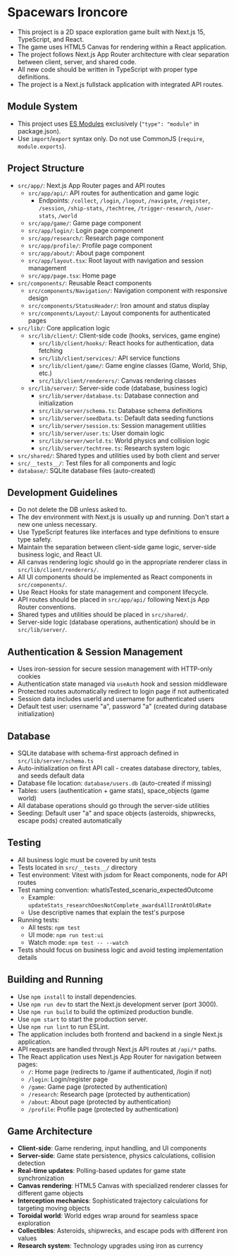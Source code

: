 # Spacewars Ironcore

- This project is a 2D space exploration game built with Next.js 15, TypeScript, and React.
- The game uses HTML5 Canvas for rendering within a React application.
- The project follows Next.js App Router architecture with clear separation between client, server, and shared code.
- All new code should be written in TypeScript with proper type definitions.
- The project is a Next.js fullstack application with integrated API routes.

## Module System

- This project uses [ES Modules](https://nodejs.org/api/esm.html) exclusively (`"type": "module"` in package.json).
- Use `import`/`export` syntax only. Do not use CommonJS (`require`, `module.exports`).

## Project Structure
- `src/app/`: Next.js App Router pages and API routes
  - `src/app/api/`: API routes for authentication and game logic
    - Endpoints: `/collect`, `/login`, `/logout`, `/navigate`, `/register`, `/session`, `/ship-stats`, `/techtree`, `/trigger-research`, `/user-stats`, `/world`
  - `src/app/game/`: Game page component
  - `src/app/login/`: Login page component
  - `src/app/research/`: Research page component
  - `src/app/profile/`: Profile page component
  - `src/app/about/`: About page component
  - `src/app/layout.tsx`: Root layout with navigation and session management
  - `src/app/page.tsx`: Home page
- `src/components/`: Reusable React components
  - `src/components/Navigation/`: Navigation component with responsive design
  - `src/components/StatusHeader/`: Iron amount and status display
  - `src/components/Layout/`: Layout components for authenticated pages
- `src/lib/`: Core application logic
  - `src/lib/client/`: Client-side code (hooks, services, game engine)
    - `src/lib/client/hooks/`: React hooks for authentication, data fetching
    - `src/lib/client/services/`: API service functions
    - `src/lib/client/game/`: Game engine classes (Game, World, Ship, etc.)
    - `src/lib/client/renderers/`: Canvas rendering classes
  - `src/lib/server/`: Server-side code (database, business logic)
    - `src/lib/server/database.ts`: Database connection and initialization
    - `src/lib/server/schema.ts`: Database schema definitions
    - `src/lib/server/seedData.ts`: Default data seeding functions
    - `src/lib/server/session.ts`: Session management utilities
    - `src/lib/server/user.ts`: User domain logic
    - `src/lib/server/world.ts`: World physics and collision logic
    - `src/lib/server/techtree.ts`: Research system logic
- `src/shared/`: Shared types and utilities used by both client and server
- `src/__tests__/`: Test files for all components and logic
- `database/`: SQLite database files (auto-created)

## Development Guidelines
- Do not delete the DB unless asked to.
- The dev environment with Next.js is usually up and running. Don't start a new one unless necessary.
- Use TypeScript features like interfaces and type definitions to ensure type safety.
- Maintain the separation between client-side game logic, server-side business logic, and React UI.
- All canvas rendering logic should go in the appropriate renderer class in `src/lib/client/renderers/`.
- All UI components should be implemented as React components in `src/components/`.
- Use React Hooks for state management and component lifecycle.
- API routes should be placed in `src/app/api/` following Next.js App Router conventions.
- Shared types and utilities should be placed in `src/shared/`.
- Server-side logic (database operations, authentication) should be in `src/lib/server/`.

## Authentication & Session Management
- Uses iron-session for secure session management with HTTP-only cookies
- Authentication state managed via `useAuth` hook and session middleware
- Protected routes automatically redirect to login page if not authenticated
- Session data includes userId and username for authenticated users
- Default test user: username "a", password "a" (created during database initialization)

## Database
- SQLite database with schema-first approach defined in `src/lib/server/schema.ts`
- Auto-initialization on first API call - creates database directory, tables, and seeds default data
- Database file location: `database/users.db` (auto-created if missing)
- Tables: users (authentication + game stats), space_objects (game world)
- All database operations should go through the server-side utilities
- Seeding: Default user "a" and space objects (asteroids, shipwrecks, escape pods) created automatically

## Testing
- All business logic must be covered by unit tests
- Tests located in `src/__tests__/` directory
- Test environment: Vitest with jsdom for React components, node for API routes
- Test naming convention: whatIsTested_scenario_expectedOutcome
  - Example: `updateStats_researchDoesNotComplete_awardsAllIronAtOldRate`
  - Use descriptive names that explain the test's purpose
- Running tests:
  - All tests: `npm test`
  - UI mode: `npm run test:ui`
  - Watch mode: `npm test -- --watch`
- Tests should focus on business logic and avoid testing implementation details

## Building and Running
- Use `npm install` to install dependencies.
- Use `npm run dev` to start the Next.js development server (port 3000).
- Use `npm run build` to build the optimized production bundle.
- Use `npm start` to start the production server.
- Use `npm run lint` to run ESLint.
- The application includes both frontend and backend in a single Next.js application.
- API requests are handled through Next.js API routes at `/api/*` paths.
- The React application uses Next.js App Router for navigation between pages:
  - `/`: Home page (redirects to /game if authenticated, /login if not)
  - `/login`: Login/register page
  - `/game`: Game page (protected by authentication)
  - `/research`: Research page (protected by authentication)
  - `/about`: About page (protected by authentication)
  - `/profile`: Profile page (protected by authentication)

## Game Architecture
- **Client-side**: Game rendering, input handling, and UI components
- **Server-side**: Game state persistence, physics calculations, collision detection
- **Real-time updates**: Polling-based updates for game state synchronization
- **Canvas rendering**: HTML5 Canvas with specialized renderer classes for different game objects
- **Interception mechanics**: Sophisticated trajectory calculations for targeting moving objects
- **Toroidal world**: World edges wrap around for seamless space exploration
- **Collectibles**: Asteroids, shipwrecks, and escape pods with different iron values
- **Research system**: Technology upgrades using iron as currency